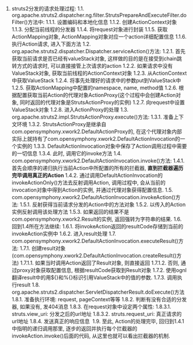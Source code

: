 1. struts2分发的请求处理过程:
1.1. org.apache.struts2.dispatcher.ng.filter.StrutsPrepareAndExecuteFilter.doFilter()方法中:
1.1.1. 设置编码和本地化信息
1.1.2. 创建ActionContext对象
1.1.3. 分配当前线程的分发器
1.1.4. 将request对象进行封装
1.1.5. 获取ActionMapping对象, ActionMapping对象对应一个action详细配置信息
1.1.6. 执行Action请求, 进入下面方法
1.2. org.apache.struts2.dispatcher.Dispatcher.serviceAction()方法:
1.2.1. 首先获取当前请求是否已经有valueStack对象, 这样做的目的是在接受到chain跳转方式的请求时, 可以直接接管上次请求的action
1.2.2. 如果请求中没有ValueStack对象, 获取当前线程的ActionContext对象
1.2.3. 从ActionContext中获取ValueStack
1.2.4. 将事先处理好的请求中的参数put到ValueStack中
1.2.5. 获取ActionMapping中配置的namespace, name, method值
1.2.6. 根据配置获取当前Action的代理对象ActionProxy(这个过程中会创建Action对象, 同时返回的代理对象是StrutsActionProxy的实例)
1.2.7. 向request中设置ValueStack对象
1.2.8. 进入ActionProxy的处理
1.3. org.apache.struts2.impl.StrutsActionProxy.execute()方法:
1.3.1. 准备上下文环境
1.3.2. StrutsActionProxy是继承自com.opensymphony.xwork2.DefaultActionProxy的, 在这个代理对象内部实际上就持有了com.opensymphony.xwork2.DefaultActionInvocation的一个实例的
1.3.3. DefaultActionInvocation对象中保存了Action调用过程中需要的一切信息
1.3.4. 此时, 调用它的invoke方法
1.4. com.opensymphony.xwork2.DefaultActionInvocation.invoke()方法:
1.4.1. 首先会顺序的递归执行当前Action中所配置的所有的拦截器, **直到拦截器遍历完毕调用真正的Action**
1.4.2. 通过调用DefaultActionInvocation的invokeActionOnly()方法去反射调用Action, 调用过程中, 会从当前的invocation对象中得到Action的实例, 并通过代理对象获得配置信息.
1.5. com.opensymphony.xwork2.DefaultActionInvocation.invokeAction()方法:
1.5.1. 反射获得当前请求分发的Action中的方法对象
1.5.2. 以传入的Action实例反射调用该处理方法
1.5.3. 如果返回的结果不是com.opensymphony.xwork2.Result的实例, 返回强转为字符串的结果.
1.6. 回到1.4所在方法继续:
1.6.1. 将invokeAction返回的resultCode存储到当前的invokeAction实例中
1.6.2. 进入result处理
1.7. com.opensymphony.xwork2.DefaultActionInvocation.executeResult()方法:
1.7.1. 创建result对象(com.opensymphony.xwork2.DefaultActionInvocation.createResult()方法)
1.7.1.1. 如果当时调用Action返回了Result对象, 则直接返回
1.7.1.2. 否则, 通过proxy对象获取配置信息, 根据resultCode获取到Result对象
1.7.2. 使用ognl翻译result中的用${}和%{}标识引用ValueStack中的值的参数.
1.7.3. 调用执行result
1.8. org.apache.struts2.dispatcher.ServletDispatcherResult.doExecute()方法
1.8.1. 准备执行环境: request, pageContext等等
1.8.2. 判断有没有合适的分发器, 如果没有, 发404消息
1.8.3. 在request对象中设定两个属性:
1.8.3.1. struts.view_uri: 分发之后的url地址
1.8.3.2. struts.request_uri: 真正请求的url地址
1.8.4. 发送真正的响应信息
 1.9. 至此, Action的处理完毕, 回归到1.4.1中指明的递归调用那里, 逐步的返回并执行每个拦截器的invokeAction.invoke()后面的代码, 从这里也就可以看出拦截器的机制.
